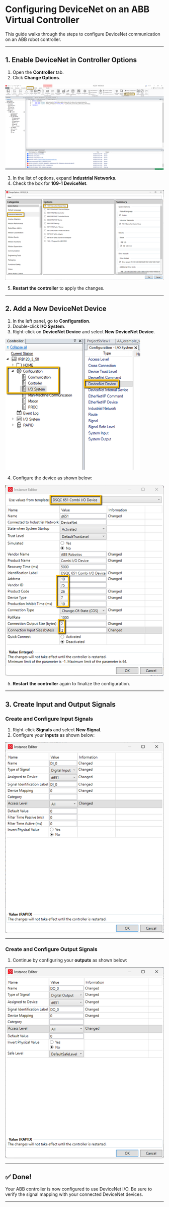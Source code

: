 # Configuring DeviceNet on an ABB Virtual Controller

This guide walks through the steps to configure DeviceNet communication on an ABB robot controller.

---

## 1. Enable DeviceNet in Controller Options

1. Open the **Controller** tab.
2. Click **Change Options**.

![Change Options](pics/change_options.png)

3. In the list of options, expand **Industrial Networks**.
4. Check the box for **109-1 DeviceNet**.

![Add DeviceNet](pics/add_devicenet.png)

5. **Restart the controller** to apply the changes.

---

## 2. Add a New DeviceNet Device

1. In the left panel, go to **Configuration**.
2. Double-click **I/O System**.
3. Right-click on **DeviceNet Device** and select **New DeviceNet Device**.

![Add New Device](pics/add_new_device.png)

4. Configure the device as shown below:

![DeviceNet Configuration](pics/devicenet_configuration.png)

5. **Restart the controller** again to finalize the configuration.

---

## 3. Create Input and Output Signals

### Create and Configure Input Signals

1. Right-click **Signals** and select **New Signal**.
2. Configure your **inputs** as shown below:

![Input Configuration](pics/inputconfiguration.png)

---

### Create and Configure Output Signals

1. Continue by configuring your **outputs** as shown below:

![Output Configuration](pics/output_configuration.png)

---

## ✅ Done!

Your ABB controller is now configured to use DeviceNet I/O. Be sure to verify the signal mapping with your connected DeviceNet devices.

---

